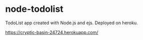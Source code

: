 # node-todolist
TodoList  app created with Node.js and ejs. Deployed on heroku.

https://cryptic-basin-24724.herokuapp.com/
